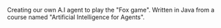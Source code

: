Creating our own A.I agent to play the "Fox game". Written in Java from a course named "Artificial Intelligence for Agents".
